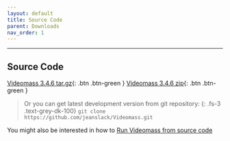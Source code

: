 ```yaml
---
layout: default
title: Source Code
parent: Downloads
nav_order: 1
---
```


---
  
## Source Code

[Videomass 3.4.6 tar.gz](https://github.com/jeanslack/Videomass/releases/latest/download/v.3.4.6.tar.gz){: .btn .btn-green } 
[Videomass 3.4.6 zip](https://github.com/jeanslack/Videomass/releases/latest/download/v.3.4.6.zip){: .btn .btn-green } 

> Or you can get latest development version from git repository:
{: .fs-3 .text-grey-dk-100}
> `git clone https://github.com/jeanslack/Videomass.git`

You might also be interested in how to 
[Run Videomass from source code](https://github.com/jeanslack/Videomass/wiki/Run-Videomass-from-source-code) 

